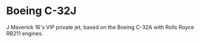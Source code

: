 # Boeing C-32J
J Maverick 16's VIP private jet, based on the Boeing C-32A with Rolls Royce RB211 engines.